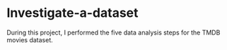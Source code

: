 # Investigate-a-dataset
During this project, I performed the five data analysis steps for the TMDB movies dataset.
